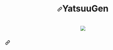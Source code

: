 






<h1 align="center"><a id="user-content-YatsuuGen" class="anchor" aria-hidden="true" href="#KyotoGrabber"><svg class="octicon octicon-link" viewBox="0 0 16 16" version="1.1" width="16" height="16" aria-hidden="true"><path fill-rule="" d="M7.775 3.275a.75.75 0 001.06 1.06l1.25-1.25a2 2 0 112.83 2.83l-2.5 2.5a2 2 0 01-2.83 0 .75.75 0 00-1.06 1.06 3.5 3.5 0 004.95 0l2.5-2.5a3.5 3.5 0 00-4.95-4.95l-1.25 1.25zm-4.69 9.64a2 2 0 010-2.83l2.5-2.5a2 2 0 012.83 0 .75.75 0 001.06-1.06 3.5 3.5 0 00-4.95 0l-2.5 2.5a3.5 3.5 0 004.95 4.95l1.25-1.25a.75.75 0 00-1.06-1.06l-1.25 1.25a2 2 0 01-2.83 0z"></path></svg></a>YatsuuGen</h1>



<h1 align="center"><a target="_blank" rel="noopener noreferrer" href="https://cdn.discordapp.com/attachments/878360404970070096/905088035035676733/tumblr_8b7460488dda27f333fdc338f2cd96fb_12938630_540.gif"><img src="https://cdn.discordapp.com/attachments/878360404970070096/905088035035676733/tumblr_8b7460488dda27f333fdc338f2cd96fb_12938630_540.gif" data-canonical-src="https://steamuserimages-a.akamaihd.net/ugc/939465072079337699/A44A2D24BB987267F26C56440F51A0B468481222/" style="max-width: 100%;"></a>

  
  <h2><a id="user-content--setup" class="anchor" aria-hidden="true" href="#-setup"><svg class="octicon octicon-link" viewBox="0 0 16 16" version="1.1" width="16" height="16" aria-hidden="true"><path fill-rule="evenodd" d="M7.775 3.275a.75.75 0 001.06 1.06l1.25-1.25a2 2 0 112.83 2.83l-2.5 2.5a2 2 0 01-2.83 0 .75.75 0 00-1.06 1.06 3.5 3.5 0 004.95 0l2.5-2.5a3.5 3.5 0 00-4.95-4.95l-1.25 1.25zm-4.69 9.64a2 2 0 010-2.83l2.5-2.5a2 2 0 012.83 0 .75.75 0 001.06-1.06 3.5 3.5 0 00-4.95 0l-2.5 2.5a3.5 3.5 0 004.95 4.95l1.25-1.25a.75.75 0 00-1.06-1.06l-1.25 1.25a2 2 0 01-2.83 0z"></path></svg></a><g-emoji class="g-emoji" alias="wolf" fallback-src="https://github.githubassets.com/images/icons/emoji/unicode/1f43a.png">

